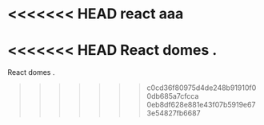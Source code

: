 <<<<<<< HEAD
react
aaa
=======
<<<<<<< HEAD
React domes . 
=======
React domes . 
>>>>>>> c0cd36f80975d4de248b91910f00db685a7cfcca
>>>>>>> 0eb8df628e881e43f07b5919e673e54827fb6687
